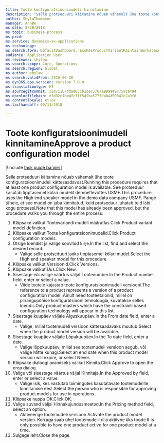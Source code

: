 ```yaml
--- 
title: Toote konfiguratsioonimudeli kinnitamine
description: "Selle protseduuri käitamine nõuab vähemalt ühe toote konfiguratsioonimudeli kättesaadavust."
author: ShylaThompson
manager: AnnBe
ms.date: 8/29/2018
ms.topic: business-process
ms.prod: 
ms.service: dynamics-ax-applications
ms.technology: 
ms.search.form: DefaultDashboard, EcoResProductVariantMaintainWorkspace, PCProductConfigurationModelListPage, PCProductModelVersion, PCApproveProductModelVersion, HcmWorkerLookUp
audience: Application User
ms.reviewer: shylaw
ms.search.scope: Core, Operations
ms.search.region: Global
ms.author: shylaw
ms.search.validFrom: 2016-06-30
ms.dyn365.ops.version: Version 7.0.0
ms.translationtype: HT
ms.sourcegitcommit: 32d71167fdad65cb1dec37671999a497759ca484
ms.openlocfilehash: d5d82c1be4fc7ff549ba577fda84359342e2a9f8
ms.contentlocale: et-ee
ms.lasthandoff: 09/11/2018

---
```

# <a name="approve-a-product-configuration-model"></a><span data-ttu-id="65b62-103">Toote konfiguratsioonimudeli kinnitamine</span><span class="sxs-lookup"><span data-stu-id="65b62-103">Approve a product configuration model</span></span>

[!include [task guide banner](../../includes/task-guide-banner.md)]

<span data-ttu-id="65b62-104">Selle protseduuri käitamine nõuab vähemalt ühe toote konfiguratsioonimudeli kättesaadavust.</span><span class="sxs-lookup"><span data-stu-id="65b62-104">Running this procedure requires that at least one product configuration model is available.</span></span> <span data-ttu-id="65b62-105">See protseduur kasutab tipptasemel kõlari mudelit demoettevõttes USMF.</span><span class="sxs-lookup"><span data-stu-id="65b62-105">This procedure uses the High end speaker model in the demo data company USMF.</span></span> <span data-ttu-id="65b62-106">Pange tähele, et see mudel on juba kinnitatud, kuid protseduur juhatab teid läbi kogu protsessi.</span><span class="sxs-lookup"><span data-stu-id="65b62-106">Note that this model has already been approved, but the procedure walks you through the entire process.</span></span>

1. <span data-ttu-id="65b62-107">Klõpsake valikut Tootevariandi mudeli määratlus.</span><span class="sxs-lookup"><span data-stu-id="65b62-107">Click Product variant model definition.</span></span>
2. <span data-ttu-id="65b62-108">Klõpsake valikut Toote konfiguratsioonimudelid.</span><span class="sxs-lookup"><span data-stu-id="65b62-108">Click Product configuration models.</span></span>
3. <span data-ttu-id="65b62-109">Otsige loendist ja valige soovitud kirje.</span><span class="sxs-lookup"><span data-stu-id="65b62-109">In the list, find and select the desired record.</span></span>
    * <span data-ttu-id="65b62-110">Valige selle protseduuri jaoks tipptasemel kõlari mudel.</span><span class="sxs-lookup"><span data-stu-id="65b62-110">Select the High end speaker model for this procedure.</span></span>  
4. <span data-ttu-id="65b62-111">Klõpsake valikut Versioonid.</span><span class="sxs-lookup"><span data-stu-id="65b62-111">Click Versions.</span></span>
5. <span data-ttu-id="65b62-112">Klõpsake valikut Uus.</span><span class="sxs-lookup"><span data-stu-id="65b62-112">Click New.</span></span>
6. <span data-ttu-id="65b62-113">Sisestage või valige väärtus väljal Tootenumber.</span><span class="sxs-lookup"><span data-stu-id="65b62-113">In the Product number field, enter or select a value.</span></span>
    * <span data-ttu-id="65b62-114">Viide tootele kajastab toote konfiguratsioonimudeli versiooni.</span><span class="sxs-lookup"><span data-stu-id="65b62-114">The reference to a product represents a version of a product configuration model.</span></span> <span data-ttu-id="65b62-115">Ainult need tooteetalonid, millel on piirangupõhise konfiguratsiooni tehnoloogia, kuvatakse selles loendis.</span><span class="sxs-lookup"><span data-stu-id="65b62-115">Only product masters which have the constraint-based configuration technology will appear in this list.</span></span>  
7. <span data-ttu-id="65b62-116">Sisestage kuupäev väljale Alguskuupäev.</span><span class="sxs-lookup"><span data-stu-id="65b62-116">In the From date field, enter a date.</span></span>
    * <span data-ttu-id="65b62-117">Valige, millal tootemudeli versioon kättesaadavaks muutub.</span><span class="sxs-lookup"><span data-stu-id="65b62-117">Select when the product model version will be available.</span></span>  
8. <span data-ttu-id="65b62-118">Sisestage kuupäev väljale Lõpukuupäev.</span><span class="sxs-lookup"><span data-stu-id="65b62-118">In the To date field, enter a date.</span></span>
    * <span data-ttu-id="65b62-119">Valige lõppkuupäev, millal see tootemudeli versioon aegub, või valige Mitte kunagi.</span><span class="sxs-lookup"><span data-stu-id="65b62-119">Select an end date when this product model version will expire, or select Never.</span></span>  
9. <span data-ttu-id="65b62-120">Klõpsake dialoogi avamiseks valikut Kinnita.</span><span class="sxs-lookup"><span data-stu-id="65b62-120">Click Approve to open the drop dialog.</span></span>
10. <span data-ttu-id="65b62-121">Valige või sisestage väärtus väljal Kinnitaja.</span><span class="sxs-lookup"><span data-stu-id="65b62-121">In the Approved by field, enter or select a value.</span></span>
    * <span data-ttu-id="65b62-122">Valige isik, kes vastutab toimingutes kasutatavate tootemudelite kinnitamise eest.</span><span class="sxs-lookup"><span data-stu-id="65b62-122">Select the person who is responsible for approving product models for use in operations.</span></span>  
11. <span data-ttu-id="65b62-123">Klõpsake nuppu OK.</span><span class="sxs-lookup"><span data-stu-id="65b62-123">Click OK.</span></span>
12. <span data-ttu-id="65b62-124">Valige suvand väljal Hinnakujundusmeetod.</span><span class="sxs-lookup"><span data-stu-id="65b62-124">In the Pricing method field, select an option.</span></span>
    * <span data-ttu-id="65b62-125">Aktiveerige tootemudeli versioon.</span><span class="sxs-lookup"><span data-stu-id="65b62-125">Activate the product model version.</span></span> <span data-ttu-id="65b62-126">Korraga saab ühel tootemudelil olla aktiivne üks toode.</span><span class="sxs-lookup"><span data-stu-id="65b62-126">It is only possible to have one product active for one product model at a time.</span></span>  
13. <span data-ttu-id="65b62-127">Sulgege leht.</span><span class="sxs-lookup"><span data-stu-id="65b62-127">Close the page.</span></span>


